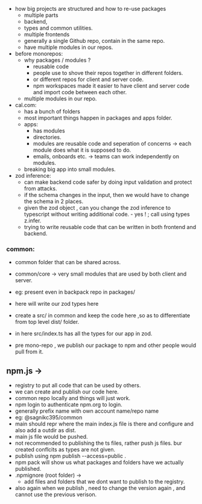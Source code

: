 
- how big projects are structured and how to re-use packages
	- multiple parts
	- backend,
	- types and common utilities.
	- multiple frontends
	- generally a single Github repo, contain in the same repo.
	- have multiple modules in our repos.
- before monorepos:
	- why packages / modules ?
		- reusable code
		- people use to shove their repos together in different folders.
		- or different repos for client and server code.
		- npm workspaces made it easier to have client and server code and import code between each other.
	- multiple modules in our repo.
- cal.com:
	- has a bunch of folders 
	- most important things happen in packages and apps folder.
	- apps:
		- has modules 
		- directories.
		- modules are reusable code and seperation of concerns -> each module does what it is supposed to do.
		- emails, onboards etc. -> teams can work independently on modules.
	- breaking big app into small modules.
- zod inference:
	- can make backend code safer by doing input validation and protect from attacks.
	- if the schema changes in the input, then we would have to change the schema in 2 places.
	- given the zod object , can you change the zod inference to typescript without writing additional code.
			- yes ! ; call using types z.infer.
	- trying to write reusable code that can be written in both frontend and backend.
### common:
- common folder that can be shared across.
- common/core -> very small modules that are used by both client and server.
- eg: present even in backpack repo in packages/
- here will write our zod types here 
- create a src/ in common and keep the code here ,so as to differentiate from top level dist/ folder.
- in here src/index.ts has all the types for our app in zod.





- pre mono-repo , we publish our package to npm and other people would pull from it.

## npm.js ->
- registry to put all code that can be used by others.
- we can create and publish our code here.
- common repo locally and things will just work. 
- npm login to authenticate npm.org to login.
- generally prefix name with own account name/repo name
- eg: @sagnikc395/common 
- main should repr where the main index.js file is there and configure and also add a outdir as dist.
- main js file would be pushed.
- not recommended to publishing the ts files, rather push js files. bur created conflcits as types are not given.
- publish using npm publish --access=public .
- npm pack will show us what packages and folders have we actually published.
- .npmignore (root folder) ->
	- add files and folders that we dont want to publish to the registry.
- also again when we publish , need to change the version again , and cannot use the previous verison.